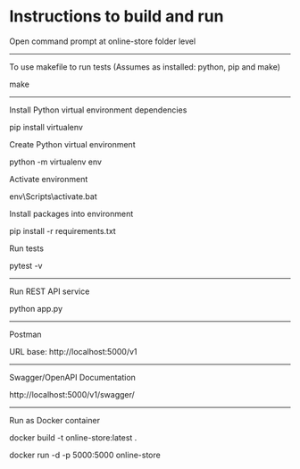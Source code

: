 # Instructions to build and run

Open command prompt at online-store folder level

****************************************************************************

To use makefile to run tests (Assumes as installed: python, pip and make)

make

****************************************************************************

Install Python virtual environment dependencies

pip install virtualenv

Create Python virtual environment

python -m virtualenv env

Activate environment

env\Scripts\activate.bat

Install packages into environment

pip install -r requirements.txt

Run tests

pytest -v

****************************************************************************

Run REST API service

python app.py

****************************************************************************

Postman

URL base: http://localhost:5000/v1

****************************************************************************

Swagger/OpenAPI Documentation

http://localhost:5000/v1/swagger/

****************************************************************************

Run as Docker container

docker build -t online-store:latest .

docker run -d -p 5000:5000 online-store
